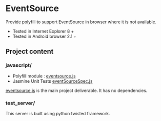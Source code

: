 # EventSource

Provide polyfill to support EventSource in browser where it is not available.
 
 * Tested in Internet Explorer 8 +
 * Tested in Android browser 2.1 +

## Project content

### javascript/

 * Polyfill module : [eventsource.js](javascript/src/eventsource.js)
 * Jasmine Unit Tests [eventSourceSpec.js](javascript/spec/eventsourceSpec.js)

[eventsource.js](javascript/src/eventsource.js) is the main project deliverable. It has no dependencies.

### test_server/

This server is built using python twisted framework.

